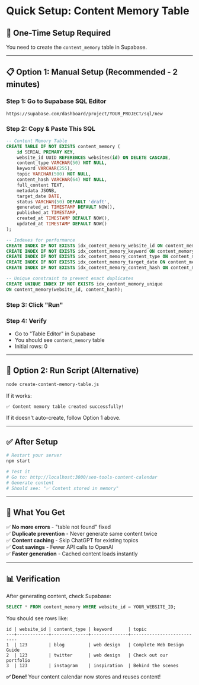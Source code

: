 # Quick Setup: Content Memory Table

## 🎯 **One-Time Setup Required**

You need to create the `content_memory` table in Supabase.

---

## 📋 **Option 1: Manual Setup (Recommended - 2 minutes)**

### **Step 1: Go to Supabase SQL Editor**
```
https://supabase.com/dashboard/project/YOUR_PROJECT/sql/new
```

### **Step 2: Copy & Paste This SQL**

```sql
-- Content Memory Table
CREATE TABLE IF NOT EXISTS content_memory (
    id SERIAL PRIMARY KEY,
    website_id UUID REFERENCES websites(id) ON DELETE CASCADE,
    content_type VARCHAR(50) NOT NULL,
    keyword VARCHAR(255),
    topic VARCHAR(500) NOT NULL,
    content_hash VARCHAR(64) NOT NULL,
    full_content TEXT,
    metadata JSONB,
    target_date DATE,
    status VARCHAR(50) DEFAULT 'draft',
    generated_at TIMESTAMP DEFAULT NOW(),
    published_at TIMESTAMP,
    created_at TIMESTAMP DEFAULT NOW(),
    updated_at TIMESTAMP DEFAULT NOW()
);

-- Indexes for performance
CREATE INDEX IF NOT EXISTS idx_content_memory_website_id ON content_memory(website_id);
CREATE INDEX IF NOT EXISTS idx_content_memory_keyword ON content_memory(keyword);
CREATE INDEX IF NOT EXISTS idx_content_memory_content_type ON content_memory(content_type);
CREATE INDEX IF NOT EXISTS idx_content_memory_target_date ON content_memory(target_date);
CREATE INDEX IF NOT EXISTS idx_content_memory_content_hash ON content_memory(content_hash);

-- Unique constraint to prevent exact duplicates
CREATE UNIQUE INDEX IF NOT EXISTS idx_content_memory_unique 
ON content_memory(website_id, content_hash);
```

### **Step 3: Click "Run"**

### **Step 4: Verify**
- Go to "Table Editor" in Supabase
- You should see `content_memory` table
- Initial rows: 0

---

## 🔧 **Option 2: Run Script (Alternative)**

```bash
node create-content-memory-table.js
```

If it works:
```
✅ Content memory table created successfully!
```

If it doesn't auto-create, follow Option 1 above.

---

## ✅ **After Setup**

```bash
# Restart your server
npm start

# Test it
# Go to: http://localhost:3000/seo-tools-content-calendar
# Generate content
# Should see: "✅ Content stored in memory"
```

---

## 🎊 **What You Get**

✅ **No more errors** - "table not found" fixed  
✅ **Duplicate prevention** - Never generate same content twice  
✅ **Content caching** - Skip ChatGPT for existing topics  
✅ **Cost savings** - Fewer API calls to OpenAI  
✅ **Faster generation** - Cached content loads instantly  

---

## 📊 **Verification**

After generating content, check Supabase:

```sql
SELECT * FROM content_memory WHERE website_id = YOUR_WEBSITE_ID;
```

You should see rows like:
```
id | website_id | content_type | keyword      | topic
---+------------+--------------+--------------+---------------------------
1  | 123        | blog         | web design   | Complete Web Design Guide
2  | 123        | twitter      | web design   | Check out our portfolio
3  | 123        | instagram    | inspiration  | Behind the scenes
```

**✅ Done!** Your content calendar now stores and reuses content!


